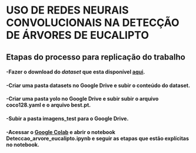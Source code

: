 # USO DE REDES NEURAIS CONVOLUCIONAIS NA DETECÇÃO DE ÁRVORES DE EUCALIPTO

## Etapas do processo para replicação do trabalho

#### -Fazer o download do *dataset* que esta disponível [aqui](https://drive.google.com/drive/folders/1biDfTmUDVeTJwUiJo1lb-nJfGTsYUhNo?usp=sharing).</br>
#### -Criar uma pasta datasets no **Google Drive** e subir o conteúdo do dataset.</br>
#### -Criar uma pasta yolo no **Google Drive** e subir subir o arquivo coco128.yaml e o arquivo best.pt.</br>
#### -Subir a pasta imagens_test para o **Google Drive**.</br>
#### -Acessar o [Google Colab](https://colab.research.google.com/) e abrir o notebook **Deteccao_arvore_eucalipto.ipynb** e seguir as etapas que estão explícitas no notebook.</br>
 
